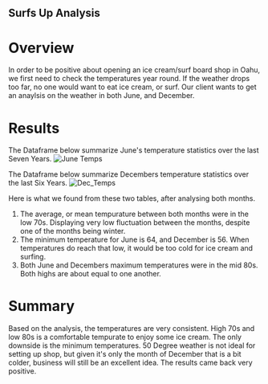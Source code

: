 ## Surfs Up Analysis

# Overview 
In order to be positive about opening an ice cream/surf board shop in Oahu, we first need to check the temperatures year round. If the weather drops too far, no one would want to eat ice cream, or surf. Our client wants to get an anaylsis on the weather in both June, and December. 

# Results
The Dataframe below summarize June's temperature statistics over the last Seven Years.
![June Temps](https://user-images.githubusercontent.com/46943357/196545069-4ec4b788-5a10-47c0-bf0c-d4abf55b307c.PNG)

The Dataframe below summarize Decembers temperature statistics over the last Six Years.
![Dec_Temps](https://user-images.githubusercontent.com/46943357/196545187-106bac44-be4c-4ca0-836f-da36035e083c.PNG)

Here is what we found from these two tables, after analysing both months. 

1. The average, or mean tempurature between both months were in the low 70s. Displaying very low fluctuation between the months, despite one of the months being winter.
2. The minimum temperature for June is 64, and December is 56. When temperatures do reach that low, it would be too cold for ice cream and surfing.
3. Both June and Decembers maximum temperatures were in the mid 80s. Both highs are about equal to one another.

# Summary
Based on the analysis, the temperatures are very consistent. High 70s and low 80s is a comfortable tempurate to enjoy some ice cream. The only downside is the minimum temperatures. 50 Degree weather is not ideal for setting up shop, but given it's only the month of December that is a bit colder, business will still be an excellent idea. The results came back very positive.
